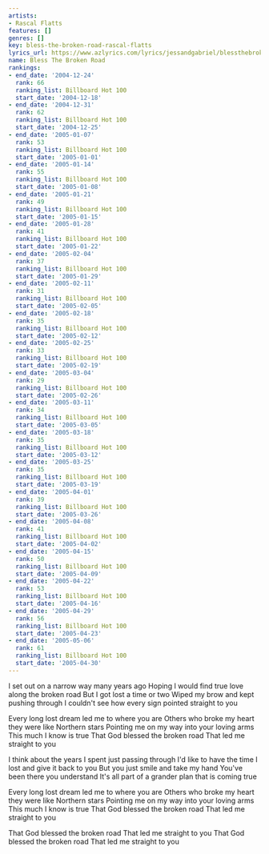 ```yaml
---
artists:
- Rascal Flatts
features: []
genres: []
key: bless-the-broken-road-rascal-flatts
lyrics_url: https://www.azlyrics.com/lyrics/jessandgabriel/blessthebrokenroad.html
name: Bless The Broken Road
rankings:
- end_date: '2004-12-24'
  rank: 66
  ranking_list: Billboard Hot 100
  start_date: '2004-12-18'
- end_date: '2004-12-31'
  rank: 62
  ranking_list: Billboard Hot 100
  start_date: '2004-12-25'
- end_date: '2005-01-07'
  rank: 53
  ranking_list: Billboard Hot 100
  start_date: '2005-01-01'
- end_date: '2005-01-14'
  rank: 55
  ranking_list: Billboard Hot 100
  start_date: '2005-01-08'
- end_date: '2005-01-21'
  rank: 49
  ranking_list: Billboard Hot 100
  start_date: '2005-01-15'
- end_date: '2005-01-28'
  rank: 41
  ranking_list: Billboard Hot 100
  start_date: '2005-01-22'
- end_date: '2005-02-04'
  rank: 37
  ranking_list: Billboard Hot 100
  start_date: '2005-01-29'
- end_date: '2005-02-11'
  rank: 31
  ranking_list: Billboard Hot 100
  start_date: '2005-02-05'
- end_date: '2005-02-18'
  rank: 35
  ranking_list: Billboard Hot 100
  start_date: '2005-02-12'
- end_date: '2005-02-25'
  rank: 33
  ranking_list: Billboard Hot 100
  start_date: '2005-02-19'
- end_date: '2005-03-04'
  rank: 29
  ranking_list: Billboard Hot 100
  start_date: '2005-02-26'
- end_date: '2005-03-11'
  rank: 34
  ranking_list: Billboard Hot 100
  start_date: '2005-03-05'
- end_date: '2005-03-18'
  rank: 35
  ranking_list: Billboard Hot 100
  start_date: '2005-03-12'
- end_date: '2005-03-25'
  rank: 35
  ranking_list: Billboard Hot 100
  start_date: '2005-03-19'
- end_date: '2005-04-01'
  rank: 39
  ranking_list: Billboard Hot 100
  start_date: '2005-03-26'
- end_date: '2005-04-08'
  rank: 41
  ranking_list: Billboard Hot 100
  start_date: '2005-04-02'
- end_date: '2005-04-15'
  rank: 50
  ranking_list: Billboard Hot 100
  start_date: '2005-04-09'
- end_date: '2005-04-22'
  rank: 53
  ranking_list: Billboard Hot 100
  start_date: '2005-04-16'
- end_date: '2005-04-29'
  rank: 56
  ranking_list: Billboard Hot 100
  start_date: '2005-04-23'
- end_date: '2005-05-06'
  rank: 61
  ranking_list: Billboard Hot 100
  start_date: '2005-04-30'
---
```



I set out on a narrow way many years ago
Hoping I would find true love along the broken road
But I got lost a time or two
Wiped my brow and kept pushing through
I couldn't see how every sign pointed straight to you


Every long lost dream led me to where you are
Others who broke my heart they were like Northern stars
Pointing me on my way into your loving arms
This much I know is true
That God blessed the broken road
That led me straight to you


I think about the years I spent just passing through
I'd like to have the time I lost and give it back to you
But you just smile and take my hand
You've been there you understand
It's all part of a grander plan that is coming true


Every long lost dream led me to where you are
Others who broke my heart they were like Northern stars
Pointing me on my way into your loving arms
This much I know is true
That God blessed the broken road
That led me straight to you


That God blessed the broken road
That led me straight to you
That God blessed the broken road
That led me straight to you




